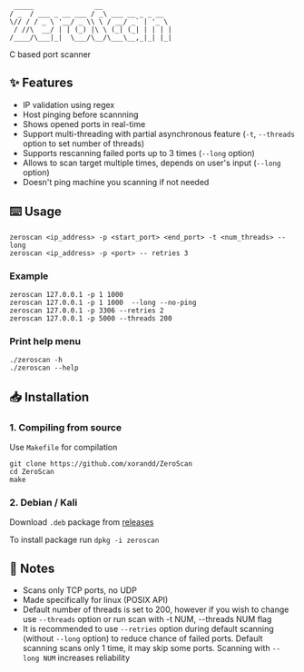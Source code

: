 ```
 _____               __                 
/ _  / ___ _ __ ___ / _\ ___ __ _ _ __  
\// / / _ \ '__/ _ \\ \ / __/ _` | '_ \ 
 / //\  __/ | | (_) |\ \ (_| (_| | | | |
/____/\___|_|  \___/\__/\___\__,_|_| |_|

```

C based port scanner

## ✨ Features
- IP validation using regex
- Host pinging before scannning
- Shows opened ports in real-time
- Support multi-threading with partial asynchronous feature (`-t`, `--threads` option to set number of threads)
- Supports rescanning failed ports up to 3 times (`--long` option)
- Allows to scan target multiple times, depends on user's input (`--long` option)
- Doesn't ping machine you scanning if not needed

## ⌨️ Usage

```console
zeroscan <ip_address> -p <start_port> <end_port> -t <num_threads> --long
zeroscan <ip_address> -p <port> -- retries 3
```

### Example

```console
zeroscan 127.0.0.1 -p 1 1000
zeroscan 127.0.0.1 -p 1 1000  --long --no-ping
zeroscan 127.0.0.1 -p 3306 --retries 2
zeroscan 127.0.0.1 -p 5000 --threads 200
```

### Print help menu

```console
./zeroscan -h
./zeroscan --help
```

## 📥 Installation

### 1. Compiling from source

Use `Makefile` for compilation
```
git clone https://github.com/xorandd/ZeroScan
cd ZeroScan
make
```
### 2. Debian / Kali

Download `.deb` package from  [releases](https://github.com/xorandd/ZeroScan/releases)

To install package run `dpkg -i zeroscan`

## 📝 Notes
- Scans only TCP ports, no UDP
- Made specifically for linux (POSIX API)
- Default number of threads is set to 200, however if you wish to change use `--threads` option
or run scan with -t NUM, --threads NUM flag
- It is recommended to use `--retries` option during default scanning (without `--long` option) to reduce chance of failed ports.
Default scanning scans only 1 time, it may skip some ports. Scanning with `--long NUM` increases reliability 
